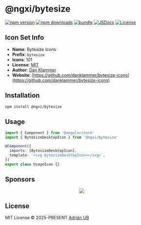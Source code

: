 # @ngxi/bytesize

[![npm version][npm-version-src]][npm-version-href]
[![npm downloads][npm-downloads-src]][npm-downloads-href]
[![bundle][bundle-src]][bundle-href]
[![JSDocs][jsdocs-src]][jsdocs-href]
[![License][license-src]][license-href]

## Icon Set Info

- **Name**: Bytesize Icons
- **Prefix**: `bytesize`
- **Icons**: 101
- **License**: [MIT](https://github.com/danklammer/bytesize-icons/blob/master/LICENSE.md)
- **Author**: [Dan Klammer](https://github.com/danklammer/bytesize-icons)
- **Website**: [https://github.com/danklammer/bytesize-icons](https://github.com/danklammer/bytesize-icons)

## Installation

```sh
npm install @ngxi/bytesize
```

## Usage

```ts
import { Component } from '@angular/core'
import { BytesizeDesktopIcon } from '@ngxi/bytesize'

@Component({
  imports: [BytesizeDesktopIcon],
  template: `<svg bytesizeDesktopIcon></svg>`,
})
export class UsageIcon {}
```

## Sponsors

<p align="center">
  <a href="https://cdn.jsdelivr.net/gh/adrian-ub/static/sponsors.svg">
    <img src='https://cdn.jsdelivr.net/gh/adrian-ub/static/sponsors.svg'/>
  </a>
</p>

## License

MIT License © 2025-PRESENT [Adrián UB](https://github.com/adrian-ub)

<!-- Badges -->

[npm-version-src]: https://img.shields.io/npm/v/@ngxi/bytesize?style=flat&colorA=080f12&colorB=1fa669
[npm-version-href]: https://npmjs.com/package/@ngxi/bytesize
[npm-downloads-src]: https://img.shields.io/npm/dm/@ngxi/bytesize?style=flat&colorA=080f12&colorB=1fa669
[npm-downloads-href]: https://npmjs.com/package/@ngxi/bytesize
[bundle-src]: https://img.shields.io/bundlephobia/minzip/@ngxi/bytesize?style=flat&colorA=080f12&colorB=1fa669&label=minzip
[bundle-href]: https://bundlephobia.com/result?p=@ngxi/bytesize
[license-src]: https://img.shields.io/npm/l/@ngxi/bytesize?style=flat&colorA=080f12&colorB=1fa669
[license-href]: https://github.com/adrian-ub/ngxi/blob/main/LICENSE
[jsdocs-src]: https://img.shields.io/badge/jsdocs-reference-080f12?style=flat&colorA=080f12&colorB=1fa669
[jsdocs-href]: https://www.jsdocs.io/package/@ngxi/bytesize
